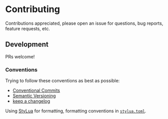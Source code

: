 # Contributing

Contributions appreciated, please open an issue for questions, bug reports, feature requests, etc.

## Development

PRs welcome!

### Conventions

Trying to follow these conventions as best as possible:

- [Conventional Commits](https://www.conventionalcommits.org/en/v1.0.0/)
- [Semantic Versioning](https://semver.org/)
- [keep a changelog](https://keepachangelog.com/en/1.0.0/)

Using [StyLua](https://github.com/JohnnyMorganz/StyLua) for formatting, formatting conventions in [`stylua.toml`](stylua.toml).
